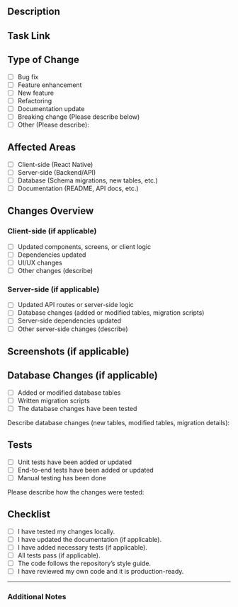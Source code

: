 ## Description

<!-- Provide a concise summary of the changes you've made. -->

## Task Link

<!-- Link to the related task (e.g., [Task Link](https://your-task-link.com)). -->

## Type of Change

- [ ] Bug fix
- [ ] Feature enhancement
- [ ] New feature
- [ ] Refactoring
- [ ] Documentation update
- [ ] Breaking change (Please describe below)
- [ ] Other (Please describe):

## Affected Areas

- [ ] Client-side (React Native)
- [ ] Server-side (Backend/API)
- [ ] Database (Schema migrations, new tables, etc.)
- [ ] Documentation (README, API docs, etc.)

## Changes Overview

### Client-side (if applicable)
- [ ] Updated components, screens, or client logic
- [ ] Dependencies updated
- [ ] UI/UX changes
- [ ] Other changes (describe)

### Server-side (if applicable)
- [ ] Updated API routes or server-side logic
- [ ] Database changes (added or modified tables, migration scripts)
- [ ] Server-side dependencies updated
- [ ] Other server-side changes (describe)

## Screenshots (if applicable)

<!-- If applicable, include screenshots or gifs to demonstrate the changes. -->

## Database Changes (if applicable)

- [ ] Added or modified database tables
- [ ] Written migration scripts
- [ ] The database changes have been tested

Describe database changes (new tables, modified tables, migration details):

## Tests

- [ ] Unit tests have been added or updated
- [ ] End-to-end tests have been added or updated
- [ ] Manual testing has been done

Please describe how the changes were tested:

## Checklist

- [ ] I have tested my changes locally.
- [ ] I have updated the documentation (if applicable).
- [ ] I have added necessary tests (if applicable).
- [ ] All tests pass (if applicable).
- [ ] The code follows the repository’s style guide.
- [ ] I have reviewed my own code and it is production-ready.

---

### Additional Notes

<!-- Any additional notes, comments, or things for the reviewer to be aware of. -->
